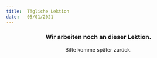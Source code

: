 ```yaml
---
title:  Tägliche Lektion
date:   05/01/2021
---
```


### <center>Wir arbeiten noch an dieser Lektion.</center>
<center>Bitte komme später zurück.</center>